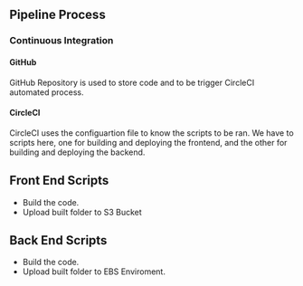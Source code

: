 ## Pipeline Process

### Continuous Integration

#### GitHub

GitHub Repository is used to store code and to be trigger CircleCI automated process.

#### CircleCI

CircleCI uses the configuartion file to know the scripts to be ran. We have to scripts here, one for building and deploying the frontend,
and the other for building and deploying the backend.

## Front End Scripts

- Build the code.
- Upload built folder to S3 Bucket

## Back End Scripts

- Build the code.
- Upload built folder to EBS Enviroment.
